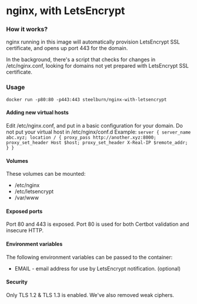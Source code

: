 # nginx, with LetsEncrypt 
### How it works?
nginx running in this image will automatically provision LetsEncrypt SSL certificate, and opens up port 443 for the domain.

In the background, there's a script that checks for changes in /etc/nginx.conf, looking for domains not yet prepared with LetsEncrypt SSL certificate.

### Usage
``
docker run -p80:80 -p443:443 steelburn/nginx-with-letsencrypt 
``

#### Adding new virtual hosts
Edit /etc/nginx.conf, and put in a basic configuration for your domain. Do not put your virtual host in /etc/nginx/conf.d 
Example:
``
 server {
   server_name abc.xyz;
   location / {
        proxy_pass http://another.xyz:8000;
        proxy_set_header Host $host;
        proxy_set_header X-Real-IP $remote_addr;
   }
 }
``

#### Volumes
These volumes can be mounted:
- /etc/nginx
- /etc/letsencrypt
- /var/www

#### Exposed ports
Port 80 and 443 is exposed. 
Port 80 is used for both Certbot validation and insecure HTTP.

#### Environment variables
The following environment variables can be passed to the container:
- EMAIL - email address for use by LetsEncrypt notification. (optional)


#### Security
Only TLS 1.2 & TLS 1.3 is enabled.
We've also removed weak ciphers.
